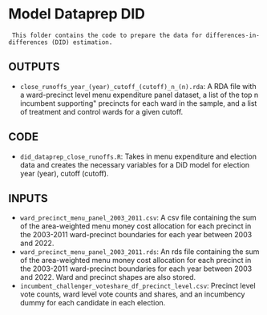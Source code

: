 # Model Dataprep DID
     This folder contains the code to prepare the data for differences-in-differences (DID) estimation. 

## OUTPUTS
* `close_runoffs_year_(year)_cutoff_(cutoff)_n_(n).rda`: 
A RDA file with a ward-precinct level menu expenditure panel dataset, a list of the top n incumbent supporting" precincts for each ward in the sample, and a list of treatment and control wards for a given cutoff.


## CODE
* `did_dataprep_close_runoffs.R`: Takes in menu expenditure and election data and creates the necessary variables for a DiD model for election year (year), cutoff (cutoff).

## INPUTS
* `ward_precinct_menu_panel_2003_2011.csv`: 
A csv file containing the sum of the area-weighted menu money cost allocation for each precinct in the 2003-2011 ward-precinct boundaries for each year between 2003 and 2022.
* `ward_precinct_menu_panel_2003_2011.rds`: 
An rds file containing the sum of the area-weighted menu money cost allocation for each precinct in the 2003-2011 ward-precinct boundaries for each year between 2003 and 2022. Ward and precinct shapes are also stored.
* `incumbent_challenger_voteshare_df_precinct_level.csv`: Precinct level vote counts, ward level vote counts and shares, and an incumbency dummy for each candidate in each election.